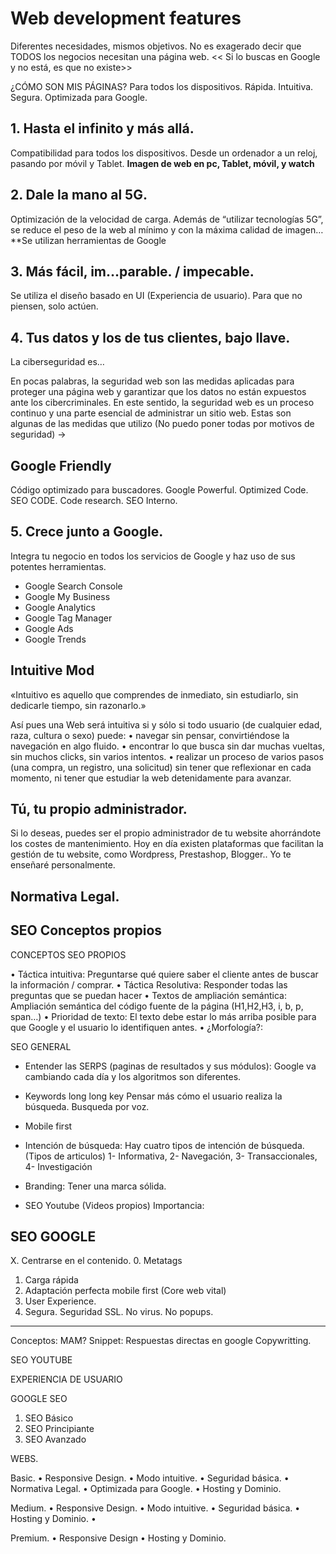 # Web development features

Diferentes necesidades, mismos objetivos.
No es exagerado decir que TODOS los negocios necesitan una página web.
<< Si lo buscas en Google y no está, es que no existe>>


¿CÓMO SON MIS PÁGINAS?
Para todos los dispositivos. Rápida. Intuitiva. Segura. Optimizada para Google. 

## 1.	Hasta el infinito y más allá.

Compatibilidad para todos los dispositivos. Desde un ordenador a un reloj, pasando por móvil y Tablet.
**Imagen de web en pc, Tablet, móvil, y watch**


## 2.	Dale la mano al 5G.

Optimización de la velocidad de carga. 
Además de “utilizar tecnologías 5G”, se reduce el peso de la web al mínimo y con la máxima calidad de imagen…
**Se utilizan herramientas de Google 

## 3.	Más fácil, im…parable. / impecable.

Se utiliza el diseño basado en UI (Experiencia de usuario). Para que no piensen, solo actúen.




## 4. Tus datos y los de tus clientes, bajo llave.
La ciberseguridad es…

En pocas palabras, la seguridad web son las medidas aplicadas para proteger una página web y garantizar que los datos no están expuestos ante los cibercriminales. En este sentido, la seguridad web es un proceso continuo y una parte esencial de administrar un sitio web.
Estas son algunas de las medidas que utilizo (No puedo poner todas por motivos de seguridad)
->

## Google Friendly

Código optimizado para buscadores. Google Powerful. Optimized Code. SEO CODE.  Code research. SEO Interno.

## 5. Crece junto a Google.

Integra tu negocio en todos los servicios de Google y haz uso de sus potentes herramientas.
-	Google Search Console
-	Google My Business
-	Google Analytics
-	Google Tag Manager
-	Google Ads
-	Google Trends


## Intuitive Mod

«Intuitivo es aquello que comprendes de inmediato, sin estudiarlo, sin dedicarle tiempo, sin razonarlo.»

Así pues una Web será intuitiva si y sólo si todo usuario (de cualquier edad, raza, cultura o sexo) puede:
•	navegar sin pensar, convirtiéndose la navegación en algo fluido.
•	encontrar lo que busca sin dar muchas vueltas, sin muchos clicks, sin varios intentos.
•	realizar un proceso de varios pasos (una compra, un registro, una solicitud) sin tener que reflexionar en cada momento, ni tener que estudiar la web detenidamente para avanzar.




## Tú, tu propio administrador.

Si lo deseas, puedes ser el propio administrador de tu website ahorrándote los costes de mantenimiento. Hoy en día existen plataformas que facilitan la gestión de tu website, como Wordpress, Prestashop, Blogger..
Yo te enseñaré personalmente.  

## Normativa Legal.

## SEO Conceptos propios

CONCEPTOS SEO PROPIOS


•	Táctica intuitiva: Preguntarse qué quiere saber el cliente antes de buscar la información / comprar.
•	Táctica Resolutiva: Responder todas las preguntas que se puedan hacer
•	Textos de ampliación semántica: Ampliación semántica del código fuente de la página (H1,H2,H3, i, b, p, span…)
•	Prioridad de texto: El texto debe estar lo más arriba posible para que Google y el usuario lo identifiquen antes.
•	¿Morfología?: 


SEO GENERAL
- Entender las SERPS (paginas de resultados y sus módulos):
Google va cambiando cada día y los algoritmos son diferentes.

- Keywords long long key 
Pensar más cómo el usuario realiza la búsqueda. Busqueda por voz.
- Mobile first

- Intención de búsqueda: 
Hay cuatro tipos de intención de búsqueda. (Tipos de articulos) 1- Informativa, 2- Navegación, 3- Transaccionales, 4- Investigación

- Branding: Tener una marca sólida.
- SEO Youtube (Videos propios)
Importancia:

SEO GOOGLE
---
X. Centrarse en el contenido.
0. Metatags
1. Carga rápida
2. Adaptación perfecta mobile first (Core web vital)
3. User Experience.
4. Segura. Seguridad SSL. No virus. No popups.
---
Conceptos:
MAM?
Snippet: Respuestas directas en google
Copywritting.


SEO YOUTUBE

EXPERIENCIA DE USUARIO

GOOGLE SEO
1. SEO Básico
2. SEO Principiante
3. SEO Avanzado



WEBS.

Basic.
•	Responsive Design.
•	Modo intuitive.
•	Seguridad básica.
•	Normativa Legal.
•	Optimizada para Google.
•	Hosting y Dominio.

Medium.
•	Responsive Design.
•	Modo intuitive.
•	Seguridad básica.
•	Hosting y Dominio.
•	

Premium.
•	Responsive Design
•	Hosting y Dominio.
